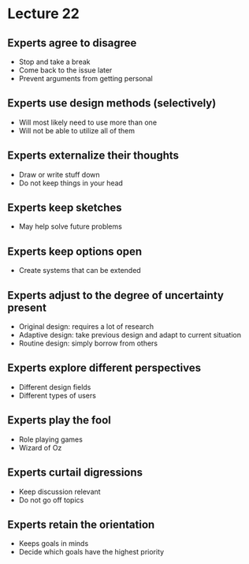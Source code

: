 # Lecture 22

## Experts agree to disagree

- Stop and take a break
- Come back to the issue later
- Prevent arguments from getting personal

## Experts use design methods (selectively)

- Will most likely need to use more than one
- Will not be able to utilize all of them

## Experts externalize their thoughts

- Draw or write stuff down
- Do not keep things in your head

## Experts keep sketches

- May help solve future problems

## Experts keep options open

- Create systems that can be extended

## Experts adjust to the degree of uncertainty present

- Original design: requires a lot of research
- Adaptive design: take previous design and adapt to current situation
- Routine design: simply borrow from others

## Experts explore different perspectives

- Different design fields
- Different types of users

## Experts play the fool

- Role playing games
- Wizard of Oz

## Experts curtail digressions

- Keep discussion relevant
- Do not go off topics

## Experts retain the orientation

- Keeps goals in minds
- Decide which goals have the highest priority